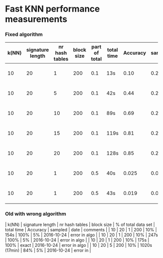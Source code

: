 # Fast KNN performance measurements

### Fixed algorithm
| k(NN) | signature length | nr hash tables | block size | part of total    | total time    | Accuracy | sampled     | date       | comments                    |
| ---   | ---              | ---            | ---        | ---              | ---           | ---      | ---         | ---        | ---                         |
| 10    | 20               | 1              | 200        | 0.1              | 13s           | 0.10     | 0.25        | 2016-10-24 | sampled duration 53s        |
| 10    | 20               | 5              | 200        | 0.1              | 42s           | 0.44     | 0.25        | 2016-10-24 | sampled duration 27s        | 
| 10    | 20               | 10             | 200        | 0.1              | 89s           | 0.69     | 0.25        | 2016-10-24 | sampled duration 27s        |
| 10    | 20               | 15             | 200        | 0.1              | 119s          | 0.81     | 0.25        | 2016-10-24 | sampled duration 43s        | 
| 10    | 20               | 20             | 200        | 0.1              | 128s          | 0.85     | 0.25        | 2016-10-24 | sampled duration 29s        | 
| 10    | 20               | 1              | 200        | 0.5              | 40s           | 0.025    | 0.01        | 2016-10-24 | sampled duration 32s        | 
| 10    | 20               | 1              | 200        | 0.5              | 43s           | 0.019    | 0.01        | 2016-10-24 | sampled duration 26s        | 


### Old with wrong algorithm
| k(NN) | signature length | nr hash tables | block size | % of total data set | total time    | Accuracy | sampled     | date       | comments                     |
| 10    | 20               | 1              | 200        | 10%                 | 154s          | 100%     | 5%          | 2016-10-24 | error in algo                |
| 10    | 20               | 1              | 200        | 10%                 | 247s          | 100%     | 5%          | 2016-10-24 | error in algo                |
| 10    | 20               | 1              | 200        | 10%                 | 175s          | 100%     | exact       | 2016-10-24 | error in algo                |
| 10    | 20               | 5              | 200        | 10%                 | 1020s (17min) | 84%      | 5%          | 2016-10-24 | error in                     |
